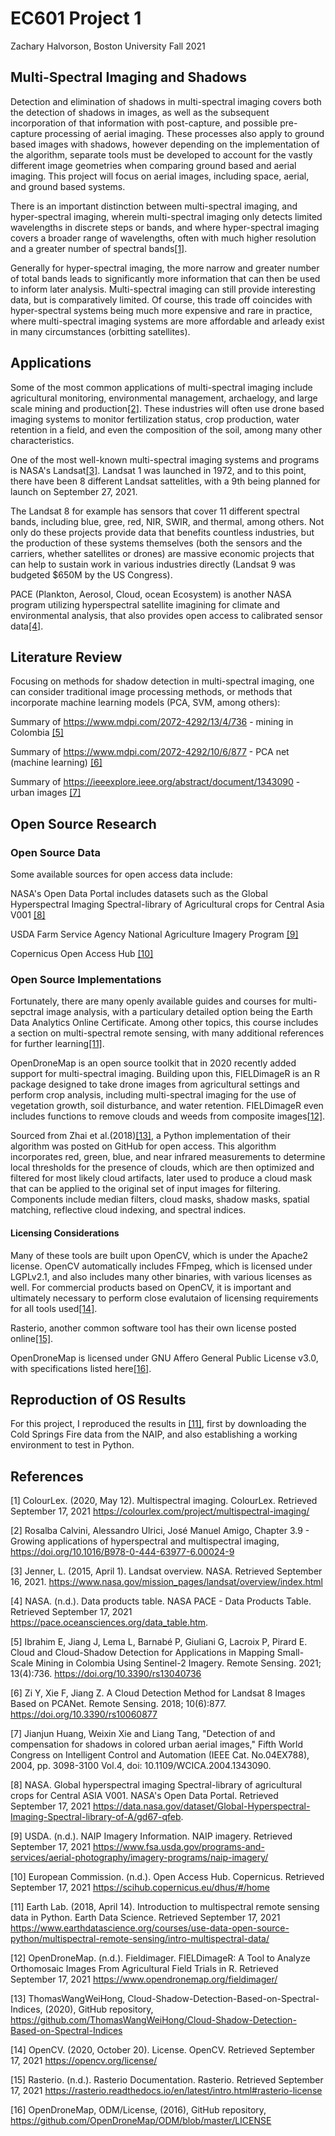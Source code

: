 # EC601 Project 1
Zachary Halvorson, Boston University Fall 2021


## Multi-Spectral Imaging and Shadows

Detection and elimination of shadows in multi-spectral imaging covers both the detection of shadows in images, as well as the subsequent incorporation of that information with post-capture, and possible pre-capture processing of aerial imaging. These processes also apply to ground based images with shadows, however depending on the implementation of the algorithm, separate tools must be developed to account for the vastly different image geometries when comparing ground based and aerial imaging. This project will focus on aerial images, including space, aerial, and ground based systems.

There is an important distinction between multi-spectral imaging, and hyper-spectral imaging, wherein multi-spectral imaging only detects limited wavelengths in discrete steps or bands, and where hyper-spectral imaging covers a broader range of wavelengths, often with much higher resolution and a greater number of spectral bands[[1]](#1). 

Generally for hyper-spectral imaging, the more narrow and greater number of total bands leads to significantly more information that can then be used to inform later analysis. Multi-spectral imaging can still provide interesting data, but is comparatively limited. Of course, this trade off coincides with hyper-spectral systems being much more expensive and rare in practice, where multi-spectral imaging systems are more affordable and arleady exist in many circumstances (orbitting satellites).


## Applications

Some of the most common applications of multi-spectral imaging include agricultural monitoring, environmental management, archaelogy, and large scale mining and production[[2]](#2). These industries will often use drone based imaging systems to monitor fertilization status, crop production, water retention in a field, and even the composition of the soil, among many other characteristics.

One of the most well-known multi-spectral imaging systems and programs is NASA's Landsat[[3]](#3). Landsat 1 was launched in 1972, and to this point, there have been 8 different Landsat sattelitles, with a 9th being planned for launch on September 27, 2021. 

The Landsat 8 for example has sensors that cover 11 different spectral bands, including blue, gree, red, NIR, SWIR, and thermal, among others. Not only do these projects provide data that benefits countless industries, but the production of these systems themselves (both the sensors and the carriers, whether satellites or drones) are massive economic projects that can help to sustain work in various industries directly (Landsat 9 was budgeted $650M by the US Congress).

PACE (Plankton, Aerosol, Cloud, ocean Ecosystem) is another NASA program utilizing hyperspectral satellite imagining for climate and environmental analysis, that also provides open access to calibrated sensor data[[4]](#4).


## Literature Review

Focusing on methods for shadow detection in multi-spectral imaging, one can consider traditional image processing methods, or methods that incorporate machine learning models (PCA, SVM, among others):

Summary of https://www.mdpi.com/2072-4292/13/4/736 - mining in Colombia [[5]](#5)

Summary of https://www.mdpi.com/2072-4292/10/6/877 - PCA net (machine learning) [[6]](#6)

Summary of https://ieeexplore.ieee.org/abstract/document/1343090 - urban images [[7]](#7)


## Open Source Research

### Open Source Data

Some available sources for open access data include:

NASA's Open Data Portal includes datasets such as the Global Hyperspectral Imaging Spectral-library of Agricultural crops for Central Asia V001 [[8]](#8)

USDA Farm Service Agency National Agriculture Imagery Program [[9]](#9)

Copernicus Open Access Hub [[10]](#10)

### Open Source Implementations

Fortunately, there are many openly available guides and courses for multi-sepctral image analysis, with a particulary detailed option being the Earth Data Analytics Online Certificate. Among other topics, this course includes a section on multi-spectral remote sensing, with many additional references for further learning[[11]](#11).

OpenDroneMap is an open source toolkit that in 2020 recently added support for multi-spectral imaging. Building upon this, FIELDimageR is an R package designed to take drone images from agricultural settings and perform crop analysis, including multi-spectral imaging for the use of vegetation growth, soil disturbance, and water retention. FIELDimageR even includes functions to remove clouds and weeds from composite images[[12]](#12).

Sourced from Zhai et al.(2018)[[13]](#13), a Python implementation of their algorithm was posted on GitHub for open access. This algorithm incorporates red, green, blue, and near infrared measurements to determine local thresholds for the presence of clouds, which are then optimized and filtered for most likely cloud artifacts, later used to produce a cloud mask that can be applied to the original set of input images for filtering. Components include median filters, cloud masks, shadow masks, spatial matching, reflective cloud indexing, and spectral indices.

#### Licensing Considerations

Many of these tools are built upon OpenCV, which is under the Apache2 license. OpenCV automatically includes FFmpeg, which is licensed under LGPLv2.1, and also includes many other binaries, with various licenses as well. For commercial products based on OpenCV, it is important and ultimately necessary to perform close evalutaion of licensing requirements for all tools used[[14]](#14).

Rasterio, another common software tool has their own license posted online[[15]](#15).

OpenDroneMap is licensed under GNU Affero General Public License v3.0, with specifications listed here[[16]](#16). 


## Reproduction of OS Results

For this project, I reproduced the results in [[11]](#11), first by downloading the Cold Springs Fire data from the NAIP, and also establishing a working environment to test in Python.




## References

<a id="1">[1]</a> 
ColourLex. (2020, May 12). Multispectral imaging. ColourLex. Retrieved September 17, 2021
https://colourlex.com/project/multispectral-imaging/

<a id="2">[2]</a> 
Rosalba Calvini, Alessandro Ulrici, José Manuel Amigo,
Chapter 3.9 - Growing applications of hyperspectral and multispectral imaging,
https://doi.org/10.1016/B978-0-444-63977-6.00024-9

<a id="3">[3]</a>
Jenner, L. (2015, April 1). Landsat overview. NASA. 
Retrieved September 16, 2021.
https://www.nasa.gov/mission_pages/landsat/overview/index.html

<a id="4">[4]</a> 
NASA. (n.d.). Data products table. 
NASA PACE - Data Products Table. Retrieved September 17, 2021
https://pace.oceansciences.org/data_table.htm. 

<a id="5">[5]</a> 
Ibrahim E, Jiang J, Lema L, Barnabé P, Giuliani G, Lacroix P, Pirard E. Cloud and Cloud-Shadow Detection for Applications in Mapping Small-Scale Mining in Colombia Using Sentinel-2 Imagery. Remote 
Sensing. 2021; 13(4):736. https://doi.org/10.3390/rs13040736

<a id="6">[6]</a> 
Zi Y, Xie F, Jiang Z. A Cloud Detection Method for Landsat 8 Images Based on PCANet. Remote Sensing. 2018; 10(6):877. https://doi.org/10.3390/rs10060877

<a id="7">[7]</a> 
Jianjun Huang, Weixin Xie and Liang Tang, "Detection of and compensation for shadows in colored urban aerial images," Fifth World Congress on Intelligent Control and Automation (IEEE Cat. No.04EX788), 2004, pp. 3098-3100 Vol.4, doi: 10.1109/WCICA.2004.1343090.

<a id="8">[8]</a>
NASA. Global hyperspectral imaging Spectral-library of agricultural crops for Central ASIA V001.
NASA's Open Data Portal. Retrieved September 17, 2021
https://data.nasa.gov/dataset/Global-Hyperspectral-Imaging-Spectral-library-of-A/gd67-qfeb. 

<a id="9">[9]</a>
USDA. (n.d.). NAIP Imagery Information. NAIP imagery. Retrieved September 17, 2021
https://www.fsa.usda.gov/programs-and-services/aerial-photography/imagery-programs/naip-imagery/

<a id="10">[10]</a> 
European Commission. (n.d.). Open Access Hub. Copernicus. Retrieved September 17, 2021
https://scihub.copernicus.eu/dhus/#/home

<a id="11">[11]</a> 
Earth Lab. (2018, April 14). Introduction to multispectral remote sensing data in Python.
Earth Data Science. Retrieved September 17, 2021
https://www.earthdatascience.org/courses/use-data-open-source-python/multispectral-remote-sensing/intro-multispectral-data/

<a id="12">[12]</a> 
OpenDroneMap. (n.d.). Fieldimager. FIELDimageR: A Tool to Analyze Orthomosaic Images From Agricultural Field Trials in R. Retrieved September 17, 2021
https://www.opendronemap.org/fieldimager/

<a id="13">[13]</a> 
ThomasWangWeiHong, Cloud-Shadow-Detection-Based-on-Spectral-Indices, (2020), GitHub repository,
https://github.com/ThomasWangWeiHong/Cloud-Shadow-Detection-Based-on-Spectral-Indices

<a id="14">[14]</a> 
OpenCV. (2020, October 20). License. OpenCV. Retrieved September 17, 2021
https://opencv.org/license/

<a id="15">[15]</a> 
Rasterio. (n.d.). Rasterio Documentation. Rasterio. Retrieved September 17, 2021
https://rasterio.readthedocs.io/en/latest/intro.html#rasterio-license

<a id="16">[16]</a> 
OpenDroneMap, ODM/License, (2016), GitHub repository,
https://github.com/OpenDroneMap/ODM/blob/master/LICENSE
